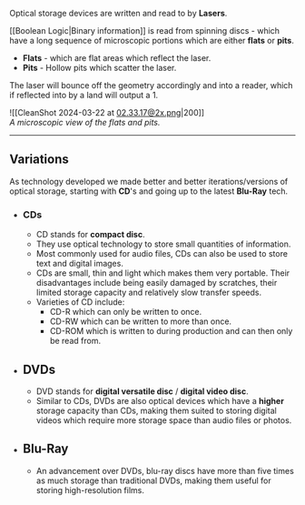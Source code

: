 
Optical storage devices are written and read to by **Lasers**.

[[Boolean Logic|Binary information]] is read from spinning discs - which have a long sequence of microscopic portions which are either **flats** or **pits**.
- **Flats** - which are flat areas which reflect the laser.
- **Pits** - Hollow pits which scatter the laser.


The laser will bounce off the geometry accordingly and into a reader, which if reflected into by a land will output a 1.

![[CleanShot 2024-03-22 at 02.33.17@2x.png|200]]\
*A microscopic view of the flats and pits.*

-----
## Variations
As technology developed we made better and better iterations/versions of optical storage, starting with **CD**'s and going up to the latest **Blu-Ray** tech.


- ### CDs
	- CD stands for **compact disc**. 
	- They use optical technology to store small quantities of information.
	- Most commonly used for audio files, CDs can also be used to store text and digital images.
	- CDs are small, thin and light which makes them very portable. Their disadvantages include being easily damaged by scratches, their limited storage capacity and relatively slow transfer speeds.
	- Varieties of CD include: 
		- CD-R which can only be written to once.
		- CD-RW which can be written to more than once.
		- CD-ROM which is written to during production and can then only be read from.

- ## DVDs 
	- DVD stands for **digital versatile disc** / **digital video disc**.
	- Similar to CDs, DVDs are also optical devices which have a **higher** storage capacity than CDs, making them suited to storing digital videos which require more storage space than audio files or photos.

- ## Blu-Ray
	- An advancement over DVDs, blu-ray discs have more than five times as much storage than traditional DVDs, making them useful for storing high-resolution films.
